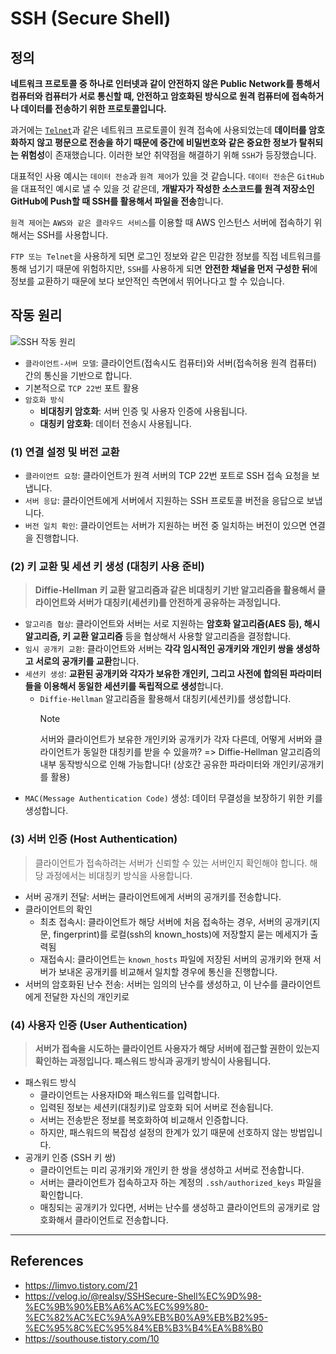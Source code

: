 # SSH (Secure Shell)

## 정의

**네트워크 프로토콜 중 하나로 인터넷과 같이 안전하지 않은 Public Network를 통해서 컴퓨터와 컴퓨터가 서로 통신할 때, 안전하고 암호화된 방식으로 원격 컴퓨터에 접속하거나 데이터를 전송하기 위한 프로토콜입니다.**

과거에는 [`Telnet`](https://velog.io/@jeongbeom4693/SSH%EC%99%80-Telnet)과 같은 네트워크 프로토콜이 원격 접속에 사용되었는데 **데이터를 암호화하지 않고 평문으로 전송을 하기 때문에 중간에 비밀번호와 같은 중요한 정보가 탈취되는 위험성**이 존재했습니다. 이러한 보안 취약점을 해결하기 위해 `SSH`가 등장했습니다.

대표적인 사용 예시는 `데이터 전송`과 `원격 제어`가 있을 것 같습니다. `데이터 전송`은 `GitHub`을 대표적인 예시로 낼 수 있을 것 같은데, **개발자가 작성한 소스코드를 원격 저장소인 GitHub에 Push할 때 SSH를 활용해서 파일을 전송**합니다.

`원격 제어`는 `AWS와 같은 클라우드 서비스`를 이용할 때 AWS 인스턴스 서버에 접속하기 위해서는 SSH를 사용합니다.

`FTP 또는 Telnet`을 사용하게 되면 로그인 정보와 같은 민감한 정보를 직접 네트워크를 통해 넘기기 때문에 위험하지만, `SSH`를 사용하게 되면 **안전한 채널을 먼저 구성한 뒤**에 정보를 교환하기 때문에 보다 보안적인 측면에서 뛰어나다고 할 수 있습니다.

## 작동 원리

![SSH 작동 원리](https://img1.daumcdn.net/thumb/R1280x0/?scode=mtistory2&fname=https%3A%2F%2Fblog.kakaocdn.net%2Fdn%2F9GCt8%2FbtrpeJf009q%2FOYO7lR1zQebcJXZjI6Ov5k%2Fimg.webp)

-   `클라이언트-서버 모델`: 클라이언트(접속시도 컴퓨터)와 서버(접속허용 원격 컴퓨터) 간의 통신을 기반으로 합니다.
-   기본적으로 `TCP 22번` 포트 활용
-   `암호화 방식`
    -   **비대칭키 암호화**: 서버 인증 및 사용자 인증에 사용됩니다.
    -   **대칭키 암호화**: 데이터 전송시 사용됩니다.

### (1) 연결 설정 및 버전 교환

-   `클라이언트 요청`: 클라이언트가 원격 서버의 TCP 22번 포트로 SSH 접속 요청을 보냅니다.
-   `서버 응답`: 클라이언트에게 서버에서 지원하는 SSH 프로토콜 버전을 응답으로 보냅니다.
-   `버전 일치 확인`: 클라이언트는 서버가 지원하는 버전 중 일치하는 버전이 있으면 연결을 진행합니다.

### (2) 키 교환 및 세션 키 생성 (대칭키 사용 준비)

> **Diffie-Hellman 키 교환 알고리즘과 같은 비대칭키 기반 알고리즘을 활용해서 클라이언트와 서버가 대칭키(세션키)를 안전하게 공유하는 과정입니다.**

-   `알고리즘 협상`: 클라이언트와 서버는 서로 지원하는 **암호화 알고리즘(AES 등), 해시 알고리즘, 키 교환 알고리즘** 등을 협상해서 사용할 알고리즘을 결정합니다.
-   `임시 공개키 교환`: 클라이언트와 서버는 **각각 임시적인 공개키와 개인키 쌍을 생성하고 서로의 공개키를 교환**합니다.
-   `세션키 생성`: **교환된 공개키와 각자가 보유한 개인키, 그리고 사전에 합의된 파라미터들을 이용해서 동일한 세션키를 독립적으로 생성**합니다.
    -   `Diffie-Hellman` 알고리즘을 활용해서 대칭키(세션키)를 생성합니다.
        > [!NOTE]
        > 서버와 클라이언트가 보유한 개인키와 공개키가 각자 다른데, 어떻게 서버와 클라이언트가 동일한 대칭키를 받을 수 있을까?
        > => Diffie-Hellman 알고리즘의 내부 동작방식으로 인해 가능합니다! (상호간 공유한 파라미터와 개인키/공개키를 활용)
-   `MAC(Message Authentication Code)` 생성: 데이터 무결성을 보장하기 위한 키를 생성합니다.

### (3) 서버 인증 (Host Authentication)

> 클라이언트가 접속하려는 서버가 신뢰할 수 있는 서버인지 확인해야 합니다. 해당 과정에서는 비대칭키 방식을 사용합니다.

-   서버 공개키 전달: 서버는 클라이언트에게 서버의 공개키를 전송합니다.
-   클라이언트의 확인
    -   최초 접속시: 클라이언트가 해당 서버에 처음 접속하는 경우, 서버의 공개키(지문, fingerprint)를 로컬(ssh의 known_hosts)에 저장할지 묻는 메세지가 출력됨
    -   재접속시: 클라이언트는 `known_hosts` 파일에 저장된 서버의 공개키와 현재 서버가 보내온 공개키를 비교해서 일치할 경우에 통신을 진행합니다.
-   서버의 암호화된 난수 전송: 서버는 임의의 난수를 생성하고, 이 난수를 클라이언트에게 전달한 자신의 개인키로

### (4) 사용자 인증 (User Authentication)

> **서버가 접속을 시도하는 클라이언트 사용자가 해당 서버에 접근할 권한이 있는지 확인하는 과정입니다. 패스워드 방식과 공개키 방식이 사용됩니다.**

-   패스워드 방식
    -   클라이언트는 사용자ID와 패스워드를 입력합니다.
    -   입력된 정보는 세션키(대칭키)로 암호화 되어 서버로 전송됩니다.
    -   서버는 전송받은 정보를 복호화하여 비교해서 인증합니다.
    -   하지만, 패스워드의 복잡성 설정의 한계가 있기 때문에 선호하지 않는 방법입니다.
-   공개키 인증 (SSH 키 쌍)
    -   클라이언트는 미리 공개키와 개인키 한 쌍을 생성하고 서버로 전송합니다.
    -   서버는 클라이언트가 접속하고자 하는 계정의 `.ssh/authorized_keys` 파일을 확인합니다.
    -   매칭되는 공개키가 있다면, 서버는 난수를 생성하고 클라이언트의 공개키로 암호화해서 클라이언트로 전송합니다.

---

## References

-   https://limvo.tistory.com/21
-   https://velog.io/@realsy/SSHSecure-Shell%EC%9D%98-%EC%9B%90%EB%A6%AC%EC%99%80-%EC%82%AC%EC%9A%A9%EB%B0%A9%EB%B2%95-%EC%95%8C%EC%95%84%EB%B3%B4%EA%B8%B0
-   https://southouse.tistory.com/10
